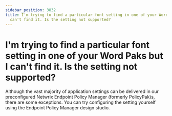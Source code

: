 ```yaml
---
sidebar_position: 3832
title: I'm trying to find a particular font setting in one of your Word Paks but I
  can't find it. Is the setting not supported?
---
```


# I'm trying to find a particular font setting in one of your Word Paks but I can't find it. Is the setting not supported?

Although the vast majority of application settings can be delivered in our preconfigured Netwrix Endpoint Policy Manager (formerly PolicyPak)s, there are some exceptions. You can try configuring the setting yourself using the Endpoint Policy Manager design studio.